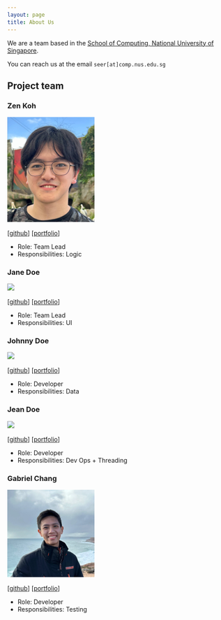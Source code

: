 ```yaml
---
layout: page
title: About Us
---
```


We are a team based in the [School of Computing, National University of Singapore](https://www.comp.nus.edu.sg).

You can reach us at the email `seer[at]comp.nus.edu.sg`

## Project team

### Zen Koh

<img src="images/zenkoh1.png" width="200px">

[[github](https://github.com/Zenkoh1)]
[[portfolio](team/zenkoh1.md)]

* Role: Team Lead
* Responsibilities: Logic

### Jane Doe

<img src="images/johndoe.png" width="200px">

[[github](http://github.com/johndoe)]
[[portfolio](team/johndoe.md)]

* Role: Team Lead
* Responsibilities: UI

### Johnny Doe

<img src="images/johndoe.png" width="200px">

[[github](http://github.com/johndoe)] [[portfolio](team/johndoe.md)]

* Role: Developer
* Responsibilities: Data

### Jean Doe

<img src="images/johndoe.png" width="200px">

[[github](http://github.com/johndoe)]
[[portfolio](team/johndoe.md)]

* Role: Developer
* Responsibilities: Dev Ops + Threading

### Gabriel Chang

<img src="images/gabrielcwt.png" width="200px">

[[github](http://github.com/gabrielcwt)]
[[portfolio](team/gabrielcwt.md)]

* Role: Developer
* Responsibilities: Testing
